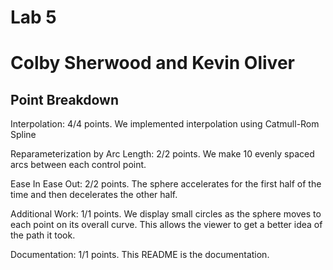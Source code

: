 # Lab 5
# Colby Sherwood and Kevin Oliver

## Point Breakdown
Interpolation: 4/4 points. We implemented interpolation using Catmull-Rom Spline

Reparameterization by Arc Length: 2/2 points. We make 10 evenly spaced arcs between each control point.

Ease In Ease Out: 2/2 points. The sphere accelerates for the first half of the time and then decelerates the other half.

Additional Work: 1/1 points. We display small circles as the sphere moves to each point on its overall curve. This allows the viewer to get a better idea of the path it took.

Documentation: 1/1 points. This README is the documentation. 
